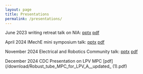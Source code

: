 ```yaml
---
layout: page
title: Presentations
permalink: /presentations/
---
```


June 2023 writing retreat talk on NIA:
[pptx](/download/New_Investigator_Award_JF.pptx) [pdf](/download/New_Investigator_Award_JF.pdf)

April 2024 IMechE mini symposium talk:
[pptx](/download/CONTROL2024_IMechEsymp_JF.pptx) [pdf](/download/CONTROL2024_IMechEsymp_JF.pdf)

November 2024 Electrical and Robotics Community talk:
[pptx](/download/NIA_updated_JF.pptx) [pdf](/download/NIA_updated_JF.pdf)

December 2024 CDC Presentation on LPV MPC
[pdf](/download/Robust_tube_MPC_for_LPV_A__updated_ (1).pdf)
